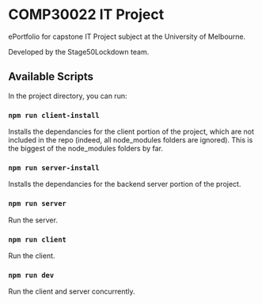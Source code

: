 # COMP30022 IT Project

ePortfolio for capstone IT Project subject at the University of Melbourne.

Developed by the Stage50Lockdown team.

## Available Scripts

In the project directory, you can run:

### `npm run client-install`

Installs the dependancies for the client portion of the project, which are not included in the repo (indeed, all node_modules folders are ignored). This is the biggest of the node_modules folders by far.

### `npm run server-install`

Installs the dependancies for the backend server portion of the project.

### `npm run server`

Run the server.

### `npm run client`

Run the client.

### `npm run dev`

Run the client and server concurrently.